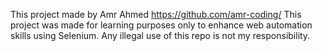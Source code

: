 This project made by Amr Ahmed https://github.com/amr-coding/
This project was made for learning purposes only to enhance web automation skills using Selenium.
Any illegal use of this repo is not my responsibility.
